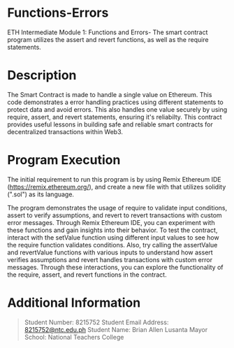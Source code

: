 # Functions-Errors
ETH Intermediate Module 1: Functions and Errors- The smart contract program utilizes the assert and revert functions, as well as the require statements.

# Description
The Smart Contract is made to handle a single value on Ethereum. This code demonstrates a error handling practices using different statements to protect data and avoid errors. This also handles one value securely by using require, assert, and revert statements, ensuring it's reliabilty. This contract provides useful lessons in building safe and reliable smart contracts for decentralized transactions within Web3.

# Program Execution
The initial requirement to run this program is by using Remix Ethereum IDE (https://remix.ethereum.org/), and create a new file with that utilizes solidity (".sol") as its language.

The program demonstrates the usage of require to validate input conditions, assert to verify assumptions, and revert to revert transactions with custom error messages. Through Remix Ethereum IDE, you can experiment with these functions and gain insights into their behavior. To test the contract, interact with the setValue function using different input values to see how the require function validates conditions. Also, try calling the assertValue and revertValue functions with various inputs to understand how assert verifies assumptions and revert handles transactions with custom error messages. Through these interactions, you can explore the functionality of the require, assert, and revert functions in the contract.

# Additional Information
> Student Number: 8215752
> Student Email Address: 8215752@ntc.edu.ph
> Student Name: Brian Allen Lusanta Mayor
> School: National Teachers College
